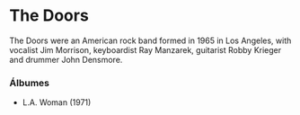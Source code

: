 # The Doors

The Doors were an American rock band formed in 1965 in Los Angeles, with vocalist Jim Morrison, keyboardist Ray Manzarek, guitarist Robby Krieger and drummer John Densmore.

### Álbumes

* L.A. Woman (1971)

